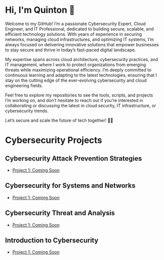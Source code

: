 # Hi, I'm Quinton 👋

Welcome to my GitHub! I’m a passionate Cybersecurity Expert, Cloud Engineer, and IT Professional, dedicated to building secure, scalable, and efficient technology solutions. With years of experience in securing networks, managing cloud infrastructures, and optimizing IT systems, I’m always focused on delivering innovative solutions that empower businesses to stay secure and thrive in today’s fast-paced digital landscape.

My expertise spans across cloud architecture, cybersecurity practices, and IT management, where I work to protect organizations from emerging threats while maximizing operational efficiency. I’m deeply committed to continuous learning and adapting to the latest technologies, ensuring that I stay on the cutting edge of the ever-evolving cybersecurity and cloud engineering fields.

Feel free to explore my repositories to see the tools, scripts, and projects I’m working on, and don’t hesitate to reach out if you’re interested in collaborating or discussing the latest in cloud security, IT infrastructure, or cybersecurity trends.

Let’s secure and scale the future of tech together! 🔐🌐

# Cybersecurity Projects

## Cybersecurity Attack Prevention Strategies
- [Project 1: Coming Soon](https://github.com/your-username/project1)

## Cybersecurity for Systems and Networks
- [Project 1: Coming Soon](https://github.com/your-username/project4)

## Cybersecurity Threat and Analysis
- [Project 1: Coming Soon](https://github.com/your-username/project7)

## Introduction to Cybersecurity
- [Project 1: Coming Soon](https://github.com/your-username/project10)
